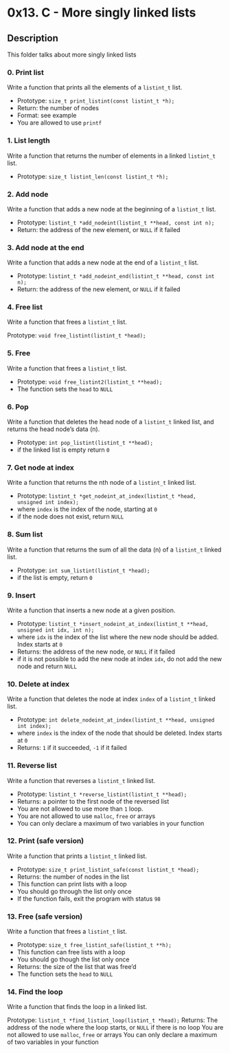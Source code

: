 # 0x13. C - More singly linked lists

## Description

This folder talks about more singly linked lists

### 0. Print list

Write a function that prints all the elements of a ```listint_t``` list.

* Prototype: ```size_t print_listint(const listint_t *h);```
* Return: the number of nodes
* Format: see example
* You are allowed to use ```printf```

### 1. List length

Write a function that returns the number of elements in a linked ```listint_t``` list.

* Prototype: ```size_t listint_len(const listint_t *h);```

### 2. Add node

Write a function that adds a new node at the beginning of a ```listint_t``` list.

* Prototype: ```listint_t *add_nodeint(listint_t **head, const int n);```
* Return: the address of the new element, or ```NULL``` if it failed

### 3. Add node at the end

Write a function that adds a new node at the end of a ```listint_t``` list.

* Prototype: ```listint_t *add_nodeint_end(listint_t **head, const int n);```
* Return: the address of the new element, or ```NULL``` if it failed

### 4. Free list

Write a function that frees a ```listint_t``` list.

Prototype: ```void free_listint(listint_t *head);```

### 5. Free

Write a function that frees a ```listint_t``` list.

* Prototype: ```void free_listint2(listint_t **head);```
* The function sets the ```head``` to ```NULL```

### 6. Pop

Write a function that deletes the head node of a ```listint_t``` linked list, and returns the head node’s data (n).

* Prototype: ```int pop_listint(listint_t **head);```
* if the linked list is empty return ```0```

### 7. Get node at index

Write a function that returns the nth node of a ```listint_t``` linked list.

* Prototype: ```listint_t *get_nodeint_at_index(listint_t *head, unsigned int index);```
* where ```index``` is the index of the node, starting at ```0```
* if the node does not exist, return ```NULL```

### 8. Sum list

Write a function that returns the sum of all the data (n) of a ```listint_t``` linked list.

* Prototype: ```int sum_listint(listint_t *head);```
* if the list is empty, return ```0```

### 9. Insert

Write a function that inserts a new node at a given position.

* Prototype: ```listint_t *insert_nodeint_at_index(listint_t **head, unsigned int idx, int n);```
* where ```idx``` is the index of the list where the new node should be added. Index starts at ```0```
* Returns: the address of the new node, or ```NULL``` if it failed
* if it is not possible to add the new node at index ```idx```, do not add the new node and return ```NULL```

### 10. Delete at index

Write a function that deletes the node at index ```index``` of a ```listint_t``` linked list.

* Prototype: ```int delete_nodeint_at_index(listint_t **head, unsigned int index);```
* where ```index``` is the index of the node that should be deleted. Index starts at ```0```
* Returns: ```1``` if it succeeded, ```-1``` if it failed

### 11. Reverse list

Write a function that reverses a ```listint_t``` linked list.

* Prototype: ```listint_t *reverse_listint(listint_t **head);```
* Returns: a pointer to the first node of the reversed list
* You are not allowed to use more than ```1``` loop.
* You are not allowed to use ```malloc```, ```free``` or arrays
* You can only declare a maximum of two variables in your function

### 12. Print (safe version)

Write a function that prints a ```listint_t``` linked list.

* Prototype: ```size_t print_listint_safe(const listint_t *head);```
* Returns: the number of nodes in the list
* This function can print lists with a loop
* You should go through the list only once
* If the function fails, exit the program with status ```98```

### 13. Free (safe version)

Write a function that frees a ```listint_t``` list.

* Prototype: ```size_t free_listint_safe(listint_t **h);```
* This function can free lists with a loop
* You should go though the list only once
* Returns: the size of the list that was free’d
* The function sets the ```head``` to ```NULL```

### 14. Find the loop

Write a function that finds the loop in a linked list.

Prototype: ```listint_t *find_listint_loop(listint_t *head);```
Returns: The address of the node where the loop starts, or ```NULL``` if there is no loop
You are not allowed to use ```malloc```, ```free``` or arrays
You can only declare a maximum of two variables in your function
